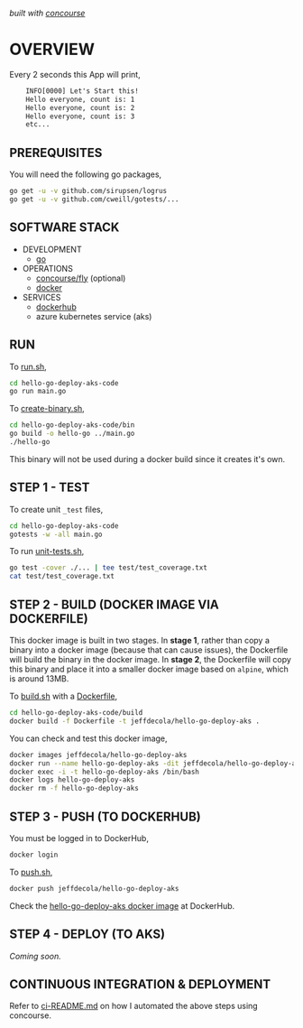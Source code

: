   _built with
  [concourse](https://github.com/JeffDeCola/hello-go-deploy-aks/blob/master/ci-README.md)_

# OVERVIEW

Every 2 seconds this App will print,

```txt
    INFO[0000] Let's Start this!
    Hello everyone, count is: 1
    Hello everyone, count is: 2
    Hello everyone, count is: 3
    etc...
```

## PREREQUISITES

You will need the following go packages,

```bash
go get -u -v github.com/sirupsen/logrus
go get -u -v github.com/cweill/gotests/...
```

## SOFTWARE STACK

* DEVELOPMENT
  * [go](https://github.com/JeffDeCola/my-cheat-sheets/tree/master/software/development/languages/go-cheat-sheet)
* OPERATIONS
  * [concourse/fly](https://github.com/JeffDeCola/my-cheat-sheets/tree/master/software/operations/continuous-integration-continuous-deployment/concourse-cheat-sheet)
    (optional)
  * [docker](https://github.com/JeffDeCola/my-cheat-sheets/tree/master/software/operations/orchestration/builds-deployment-containers/docker-cheat-sheet)
* SERVICES
  * [dockerhub](https://hub.docker.com/)
  * azure kubernetes service (aks)

## RUN

To
[run.sh](https://github.com/JeffDeCola/hello-go-deploy-aks/blob/master/hello-go-deploy-aks-code/run.sh),

```bash
cd hello-go-deploy-aks-code
go run main.go
```

To
[create-binary.sh](https://github.com/JeffDeCola/hello-go-deploy-aks/blob/master/hello-go-deploy-aks-code/bin/create-binary.sh),

```bash
cd hello-go-deploy-aks-code/bin
go build -o hello-go ../main.go
./hello-go
```

This binary will not be used during a docker build
since it creates it's own.

## STEP 1 - TEST

To create unit `_test` files,

```bash
cd hello-go-deploy-aks-code
gotests -w -all main.go
```

To run
[unit-tests.sh](https://github.com/JeffDeCola/hello-go-deploy-aks/tree/master/hello-go-deploy-aks-code/test/unit-tests.sh),

```bash
go test -cover ./... | tee test/test_coverage.txt
cat test/test_coverage.txt
```

## STEP 2 - BUILD (DOCKER IMAGE VIA DOCKERFILE)

This docker image is built in two stages.
In **stage 1**, rather than copy a binary into a docker image (because
that can cause issues), the Dockerfile will build the binary in the
docker image.
In **stage 2**, the Dockerfile will copy this binary
and place it into a smaller docker image based
on `alpine`, which is around 13MB.

To
[build.sh](https://github.com/JeffDeCola/hello-go-deploy-aks/blob/master/hello-go-deploy-aks-code/build/build.sh)
with a
[Dockerfile](https://github.com/JeffDeCola/hello-go-deploy-aks/blob/master/hello-go-deploy-aks-code/build/Dockerfile),

```bash
cd hello-go-deploy-aks-code/build
docker build -f Dockerfile -t jeffdecola/hello-go-deploy-aks .
```

You can check and test this docker image,

```bash
docker images jeffdecola/hello-go-deploy-aks
docker run --name hello-go-deploy-aks -dit jeffdecola/hello-go-deploy-aks
docker exec -i -t hello-go-deploy-aks /bin/bash
docker logs hello-go-deploy-aks
docker rm -f hello-go-deploy-aks
```

## STEP 3 - PUSH (TO DOCKERHUB)

You must be logged in to DockerHub,

```bash
docker login
```

To
[push.sh](https://github.com/JeffDeCola/hello-go-deploy-aks/blob/master/hello-go-deploy-aks-code/push/push.sh),

```bash
docker push jeffdecola/hello-go-deploy-aks
```

Check the
[hello-go-deploy-aks docker image](https://hub.docker.com/r/jeffdecola/hello-go-deploy-aks)
at DockerHub.

## STEP 4 - DEPLOY (TO AKS)

_Coming soon._

## CONTINUOUS INTEGRATION & DEPLOYMENT

Refer to
[ci-README.md](https://github.com/JeffDeCola/hello-go-deploy-aks/blob/master/ci-README.md)
on how I automated the above steps using concourse.
